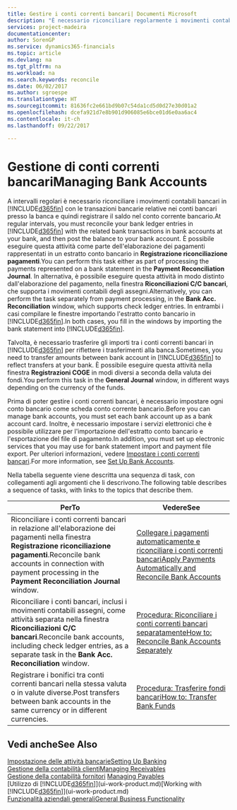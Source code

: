 ```yaml
---
title: Gestire i conti correnti bancari| Documenti Microsoft
description: "È necessario riconciliare regolarmente i movimenti contabili bancari in Financials con le transazioni bancarie correlate nei conti bancari."
services: project-madeira
documentationcenter: 
author: SorenGP
ms.service: dynamics365-financials
ms.topic: article
ms.devlang: na
ms.tgt_pltfrm: na
ms.workload: na
ms.search.keywords: reconcile
ms.date: 06/02/2017
ms.author: sgroespe
ms.translationtype: HT
ms.sourcegitcommit: 81636fc2e661bd9b07c54da1cd5d0d27e30d01a2
ms.openlocfilehash: dcefa921d7e8b901d906085e6bce01d6e0aa6ac4
ms.contentlocale: it-ch
ms.lasthandoff: 09/22/2017

---
```

# <a name="managing-bank-accounts"></a><span data-ttu-id="0d087-103">Gestione di conti correnti bancari</span><span class="sxs-lookup"><span data-stu-id="0d087-103">Managing Bank Accounts</span></span>
<span data-ttu-id="0d087-104">A intervalli regolari è necessario riconciliare i movimenti contabili bancari in [!INCLUDE[d365fin](includes/d365fin_md.md)] con le transazioni bancarie relative nei conti bancari presso la banca e quindi registrare il saldo nel conto corrente bancario.</span><span class="sxs-lookup"><span data-stu-id="0d087-104">At regular intervals, you must reconcile your bank ledger entries in [!INCLUDE[d365fin](includes/d365fin_md.md)] with the related bank transactions in bank accounts at your bank, and then post the balance to your bank account.</span></span> <span data-ttu-id="0d087-105">È possibile eseguire questa attività come parte dell'elaborazione dei pagamenti rappresentati in un estratto conto bancario in **Registrazione riconciliazione pagamenti**.</span><span class="sxs-lookup"><span data-stu-id="0d087-105">You can perform this task either as part of processing the payments represented on a bank statement in the **Payment Reconciliation Journal**.</span></span> <span data-ttu-id="0d087-106">In alternativa, è possibile eseguire questa attività in modo distinto dall'elaborazione del pagamento, nella finestra **Riconciliazioni C/C bancari**, che supporta i movimenti contabili degli assegni.</span><span class="sxs-lookup"><span data-stu-id="0d087-106">Alternatively, you can perform the task separately from payment processing, in the **Bank Acc. Reconciliation** window, which supports check ledger entries.</span></span> <span data-ttu-id="0d087-107">In entrambi i casi compilare le finestre importando l'estratto conto bancario in [!INCLUDE[d365fin](includes/d365fin_md.md)].</span><span class="sxs-lookup"><span data-stu-id="0d087-107">In both cases, you fill in the windows by importing the bank statement into [!INCLUDE[d365fin](includes/d365fin_md.md)].</span></span>

<span data-ttu-id="0d087-108">Talvolta, è necessario trasferire gli importi tra i conti correnti bancari in [!INCLUDE[d365fin](includes/d365fin_md.md)] per riflettere i trasferimenti alla banca.</span><span class="sxs-lookup"><span data-stu-id="0d087-108">Sometimes, you need to transfer amounts between bank account in [!INCLUDE[d365fin](includes/d365fin_md.md)] to reflect transfers at your bank.</span></span> <span data-ttu-id="0d087-109">È possibile eseguire questa attività nella finestra **Registrazioni COGE** in modi diversi a seconda della valuta dei fondi.</span><span class="sxs-lookup"><span data-stu-id="0d087-109">You perform this task in the **General Journal** window, in different ways depending on the currency of the funds.</span></span>

<span data-ttu-id="0d087-110">Prima di poter gestire i conti correnti bancari, è necessario impostare ogni conto bancario come scheda conto corrente bancario.</span><span class="sxs-lookup"><span data-stu-id="0d087-110">Before you can manage bank accounts, you must set each bank account up as a bank account card.</span></span> <span data-ttu-id="0d087-111">Inoltre, è necessario impostare i servizi elettronici che è possibile utilizzare per l'importazione dell'estratto conto bancario e l'esportazione del file di pagamento.</span><span class="sxs-lookup"><span data-stu-id="0d087-111">In addition, you must set up electronic services that you may use for bank statement import and payment file export.</span></span> <span data-ttu-id="0d087-112">Per ulteriori informazioni, vedere [Impostare i conti correnti bancari](bank-setup-banking.md).</span><span class="sxs-lookup"><span data-stu-id="0d087-112">For more information, see [Set Up Bank Accounts](bank-setup-banking.md).</span></span>

<span data-ttu-id="0d087-113">Nella tabella seguente viene descritta una sequenza di task, con collegamenti agli argomenti che li descrivono.</span><span class="sxs-lookup"><span data-stu-id="0d087-113">The following table describes a sequence of tasks, with links to the topics that describe them.</span></span>

| <span data-ttu-id="0d087-114">Per</span><span class="sxs-lookup"><span data-stu-id="0d087-114">To</span></span> | <span data-ttu-id="0d087-115">Vedere</span><span class="sxs-lookup"><span data-stu-id="0d087-115">See</span></span> |
| --- | --- |
| <span data-ttu-id="0d087-116">Riconciliare i conti correnti bancari in relazione all'elaborazione dei pagamenti nella finestra **Registrazione riconciliazione pagamenti**.</span><span class="sxs-lookup"><span data-stu-id="0d087-116">Reconcile bank accounts in connection with payment processing in the **Payment Reconciliation Journal** window.</span></span> |[<span data-ttu-id="0d087-117">Collegare i pagamenti automaticamente e riconciliare i conti correnti bancari</span><span class="sxs-lookup"><span data-stu-id="0d087-117">Apply Payments Automatically and Reconcile Bank Accounts</span></span>](receivables-apply-payments-auto-reconcile-bank-accounts.md) |
| <span data-ttu-id="0d087-118">Riconciliare i conti bancari, inclusi i movimenti contabili assegni, come attività separata nella finestra **Riconciliazioni C/C bancari**.</span><span class="sxs-lookup"><span data-stu-id="0d087-118">Reconcile bank accounts, including check ledger entries, as a separate task in the **Bank Acc. Reconciliation** window.</span></span> |[<span data-ttu-id="0d087-119">Procedura: Riconciliare i conti correnti bancari separatamente</span><span class="sxs-lookup"><span data-stu-id="0d087-119">How to: Reconcile Bank Accounts Separately</span></span>](bank-how-reconcile-bank-accounts-separately.md) |
| <span data-ttu-id="0d087-120">Registrare i bonifici tra conti correnti bancari nella stessa valuta o in valute diverse.</span><span class="sxs-lookup"><span data-stu-id="0d087-120">Post transfers between bank accounts in the same currency or in different currencies.</span></span> |[<span data-ttu-id="0d087-121">Procedura: Trasferire fondi bancari</span><span class="sxs-lookup"><span data-stu-id="0d087-121">How to: Transfer Bank Funds</span></span>](bank-how-transfer-bank-funds.md) |

## <a name="see-also"></a><span data-ttu-id="0d087-122">Vedi anche</span><span class="sxs-lookup"><span data-stu-id="0d087-122">See Also</span></span>
[<span data-ttu-id="0d087-123">Impostazione delle attività bancarie</span><span class="sxs-lookup"><span data-stu-id="0d087-123">Setting Up Banking</span></span>](bank-setup-banking.md)  
[<span data-ttu-id="0d087-124">Gestione della contabilità clienti</span><span class="sxs-lookup"><span data-stu-id="0d087-124">Managing Receivables</span></span>](receivables-manage-receivables.md)  
<span data-ttu-id="0d087-125">[Gestione della contabilità fornitori](payables-manage-payables.md)  </span><span class="sxs-lookup"><span data-stu-id="0d087-125">[Managing Payables](payables-manage-payables.md)  </span></span>  
<span data-ttu-id="0d087-126">[Utilizzo di [!INCLUDE[d365fin](includes/d365fin_md.md)]](ui-work-product.md)</span><span class="sxs-lookup"><span data-stu-id="0d087-126">[Working with [!INCLUDE[d365fin](includes/d365fin_md.md)]](ui-work-product.md)</span></span>  
[<span data-ttu-id="0d087-127">Funzionalità aziendali generali</span><span class="sxs-lookup"><span data-stu-id="0d087-127">General Business Functionality</span></span>](ui-across-business-areas.md)  

